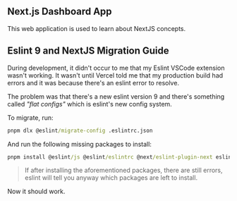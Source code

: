 ## Next.js Dashboard App

This web application is used to learn about NextJS concepts.

## Eslint 9 and NextJS Migration Guide

During development, it didn't occur to me that my Eslint VSCode extension wasn't working. It wasn't until Vercel told me that my production build had errors and it was because there's an eslint error to resolve.

The problem was that there's a new eslint version 9 and there's something called _"flat configs"_ which is eslint's new config system.

To migrate, run:

```cmd
pnpm dlx @eslint/migrate-config .eslintrc.json
```

And run the following missing packages to install:

```cmd
pnpm install @eslint/js @eslint/eslintrc @next/eslint-plugin-next eslint-plugin-react-hooks -D
```

> If after installing the aforementioned packages, there are still errors, eslint will tell you anyway which packages are left to install.

Now it should work.
